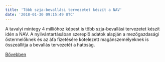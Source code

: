 ```yaml
---
title: 'Több szja-bevallási tervezetet készít a NAV'
date: '2018-01-30 09:15:49 UTC'
---
```


A tavalyi mintegy 4 millióhoz képest is több szja-bevallási tervezetet készít idén a NAV. A nyilvántartásában szereplő adatok alapján a mezőgazdasági őstermelőknek és az áfa fizetésére kötelezett magánszemélyeknek is összeállítja a bevallás tervezetét a hatóság.


[Bővebben](http://ift.tt/2nn6UlD)

